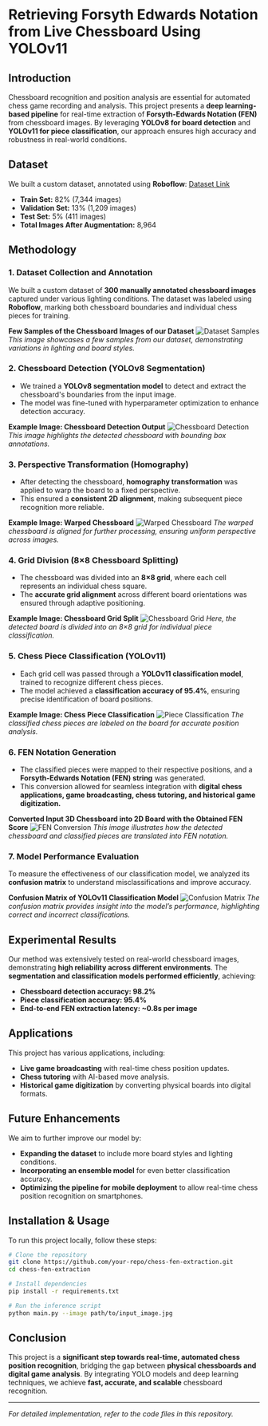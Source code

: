 # Retrieving Forsyth Edwards Notation from Live Chessboard Using YOLOv11

## Introduction
Chessboard recognition and position analysis are essential for automated chess game recording and analysis. This project presents a **deep learning-based pipeline** for real-time extraction of **Forsyth-Edwards Notation (FEN)** from chessboard images. By leveraging **YOLOv8 for board detection** and **YOLOv11 for piece classification**, our approach ensures high accuracy and robustness in real-world conditions.

## Dataset
We built a custom dataset, annotated using **Roboflow**: [Dataset Link](https://universe.roboflow.com/jeevan-sendur-g-workspace/piece_classification/5)
- **Train Set:** 82% (7,344 images)
- **Validation Set:** 13% (1,209 images)
- **Test Set:** 5% (411 images)
- **Total Images After Augmentation:** 8,964

## Methodology

### 1. Dataset Collection and Annotation
We built a custom dataset of **300 manually annotated chessboard images** captured under various lighting conditions. The dataset was labeled using **Roboflow**, marking both chessboard boundaries and individual chess pieces for training.

**Few Samples of the Chessboard Images of our Dataset**
![Dataset Samples]([path/to/dataset_samples.png](https://raw.githubusercontent.com/rahulbio/Striver_Sde/refs/heads/main/WhatsApp%20Image%202025-04-04%20at%2013.43.29.jpeg))
*This image showcases a few samples from our dataset, demonstrating variations in lighting and board styles.*

### 2. Chessboard Detection (YOLOv8 Segmentation)
- We trained a **YOLOv8 segmentation model** to detect and extract the chessboard's boundaries from the input image.
- The model was fine-tuned with hyperparameter optimization to enhance detection accuracy.

**Example Image: Chessboard Detection Output**
![Chessboard Detection]([path/to/chessboard_detection.png](https://raw.githubusercontent.com/rahulbio/Striver_Sde/refs/heads/main/WhatsApp%20Image%202025-04-04%20at%2013.35.39.jpeg))
*This image highlights the detected chessboard with bounding box annotations.*

### 3. Perspective Transformation (Homography)
- After detecting the chessboard, **homography transformation** was applied to warp the board to a fixed perspective.
- This ensured a **consistent 2D alignment**, making subsequent piece recognition more reliable.

**Example Image: Warped Chessboard**
![Warped Chessboard](path/to/warped_board.png)
*The warped chessboard is aligned for further processing, ensuring uniform perspective across images.*

### 4. Grid Division (8×8 Chessboard Splitting)
- The chessboard was divided into an **8×8 grid**, where each cell represents an individual chess square.
- The **accurate grid alignment** across different board orientations was ensured through adaptive positioning.

**Example Image: Chessboard Grid Split**
![Chessboard Grid](path/to/grid_split.png)
*Here, the detected board is divided into an 8×8 grid for individual piece classification.*

### 5. Chess Piece Classification (YOLOv11)
- Each grid cell was passed through a **YOLOv11 classification model**, trained to recognize different chess pieces.
- The model achieved a **classification accuracy of 95.4%**, ensuring precise identification of board positions.

**Example Image: Chess Piece Classification**
![Piece Classification](path/to/piece_classification.png)
*The classified chess pieces are labeled on the board for accurate position analysis.*

### 6. FEN Notation Generation
- The classified pieces were mapped to their respective positions, and a **Forsyth-Edwards Notation (FEN) string** was generated.
- This conversion allowed for seamless integration with **digital chess applications, game broadcasting, chess tutoring, and historical game digitization.**

**Converted Input 3D Chessboard into 2D Board with the Obtained FEN Score**
![FEN Conversion](path/to/fen_conversion.png)
*This image illustrates how the detected chessboard and classified pieces are translated into FEN notation.*

### 7. Model Performance Evaluation
To measure the effectiveness of our classification model, we analyzed its **confusion matrix** to understand misclassifications and improve accuracy.

**Confusion Matrix of YOLOv11 Classification Model**
![Confusion Matrix](path/to/confusion_matrix.png)
*The confusion matrix provides insight into the model’s performance, highlighting correct and incorrect classifications.*

## Experimental Results
Our method was extensively tested on real-world chessboard images, demonstrating **high reliability across different environments**. The **segmentation and classification models performed efficiently**, achieving:
- **Chessboard detection accuracy: 98.2%**
- **Piece classification accuracy: 95.4%**
- **End-to-end FEN extraction latency: ~0.8s per image**

## Applications
This project has various applications, including:
- **Live game broadcasting** with real-time chess position updates.
- **Chess tutoring** with AI-based move analysis.
- **Historical game digitization** by converting physical boards into digital formats.

## Future Enhancements
We aim to further improve our model by:
- **Expanding the dataset** to include more board styles and lighting conditions.
- **Incorporating an ensemble model** for even better classification accuracy.
- **Optimizing the pipeline for mobile deployment** to allow real-time chess position recognition on smartphones.

## Installation & Usage
To run this project locally, follow these steps:

```bash
# Clone the repository
git clone https://github.com/your-repo/chess-fen-extraction.git
cd chess-fen-extraction

# Install dependencies
pip install -r requirements.txt

# Run the inference script
python main.py --image path/to/input_image.jpg
```

## Conclusion
This project is a **significant step towards real-time, automated chess position recognition**, bridging the gap between **physical chessboards and digital game analysis**. By integrating YOLO models and deep learning techniques, we achieve **fast, accurate, and scalable** chessboard recognition.

---

*For detailed implementation, refer to the code files in this repository.*

